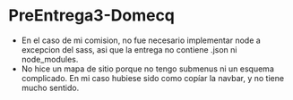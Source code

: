 # PreEntrega3-Domecq

<ul>
  <li>En el caso de mi comision, no fue necesario implementar node a excepcion del sass, asi que la entrega no contiene .json ni node_modules.</li>

<li>No hice un mapa de sitio porque no tengo submenus ni un esquema complicado. En mi caso hubiese sido como copíar la navbar, y no tiene mucho sentido.</li>
